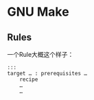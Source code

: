 GNU Make
========

## Rules

一个Rule大概这个样子：

    :::
    target … : prerequisites …
        recipe
        …
        …
